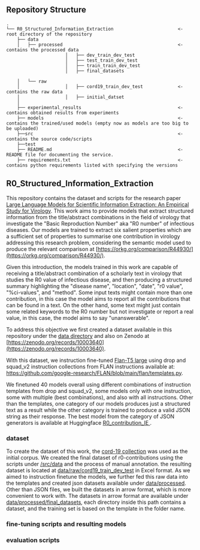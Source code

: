 

## Repository Structure


```commandline
.
└── R0_Structured_Information_Extraction                        <- root directory of the repository
    ├── data
    │   ├── processed                                           <- contains the processed data
                      │   ├── dev_train_dev_test 
                      │   ├── test_train_dev_test
                      │   ├── train_train_dev_test
                      │   ├── final_datasets
                                                   
    │   └── raw  
    │                 │   ├── cord19_train_dev_test             <- contains the raw data
    │                 │   ├── initial_datset                   
    │
    ├── experimental_results                                    <- contains obtained results from experiments
    ├── models                                                  <- contains the trained/used models (empty now as models are too big to be uploaded)
    ├──src                                                      <- contains the source code/scripts
    ├──test
    ├── README.md                                               <- README file for documenting the service.
    ├── requirements.txt                                        <- contains python requirements listed with specifying the versions
```

## R0_Structured_Information_Extraction
This repository contains the dataset and scripts for the research paper [Large Language Models for Scientific Information Extraction: An Empirical Study for Virology](https://arxiv.org/abs/2401.10040).
This work aims to provide models that extract structured information from the title/abstract combinations in the field of virology that investigate the "Basic Reproduction Number" aka "R0 number" of infectious diseases. Our models are trained to extract six salient properties which are a sufficient set of properties to summarise one contribution in virology addressing this research problem, considering the semantic model used to produce the relevant comparison at [https://orkg.org/comparison/R44930/](https://orkg.org/comparison/R44930/).

Given this introduction, the models trained in this work are capable of receiving a title/abstract combination of a scholarly text in virology that studies the R0 value of infectious disease, and then producing a structured summary highlighting the "disease name", "location", "date", "r0 value", "%ci-values", and "method". Some input texts might contain more than one contribution, in this case the model aims to report all the contributions that can be found in a text. On the other hand, some text might just contain some related keywords to the R0 number but not investigate or report a real value, in this case, the model aims to say "unanswerable".


To address this objective we first created a dataset available in this repository under the [data directory](/data) and also on Zenodo at [https://zenodo.org/records/10003640](https://zenodo.org/records/10003640).

With this dataset, we instruction fine-tuned [Flan-T5 large](https://huggingface.co/google/flan-t5-large) using drop and squad_v2 instruction collections from FLAN instructions available at: https://github.com/google-research/FLAN/blob/main/flan/templates.py.

We finetuned 40 models overall using different combinations of instruction templates from drop and squad_v2, some models only with one instruction, some with multiple (best combinations), and also with all instructions. Other than the templates, one category of our models produces just a structured text as a result while the other category is trained to produce a valid JSON string as their response. The best model from the category of JSON generators is available at Huggingface  [R0_contribution_IE ](https://huggingface.co/orkg/R0_contribution_IE).

### dataset
To create the dataset of this work, the [cord-19 collection](https://github.com/allenai/cord19) was used as the initial corpus. We created the final dataset of r0-contributions using the scripts under [/src/data](/src/data) and the process of manual annotation. the resulting dataset is located at [data/raw/cord19_train_dev_test](data/raw/cord19_train_dev_test) in Excel format. As we aimed to instruction finetune the models, we further fed this raw data into the templates and created json datasets available under [data/processed](data/processed). Other than JSON files, we built the datasets in arrow format, which is more convenient to work with. The datasets in arrow format are available under [data/processed/final_datasets](data/processed/final_datasets), each directory inside this path contains a dataset, and the training set is based on the template in the folder name.

### fine-tuning scripts and resulting models

### evaluation scripts



